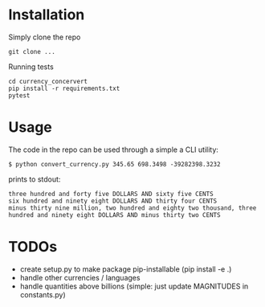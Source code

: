 # Installation

Simply clone the repo
```
git clone ...
```

Running tests
```
cd currency_concervert
pip install -r requirements.txt
pytest
```

# Usage

The code in the repo can be used through a simple a CLI utility:
```
$ python convert_currency.py 345.65 698.3498 -39282398.3232
```
prints to stdout: 
```
three hundred and forty five DOLLARS AND sixty five CENTS
six hundred and ninety eight DOLLARS AND thirty four CENTS
minus thirty nine million, two hundred and eighty two thousand, three hundred and ninety eight DOLLARS AND minus thirty two CENTS
```

# TODOs

* create setup.py to make package pip-installable (pip install -e .)
* handle other currencies / languages
* handle quantities above billions (simple: just update MAGNITUDES in constants.py)